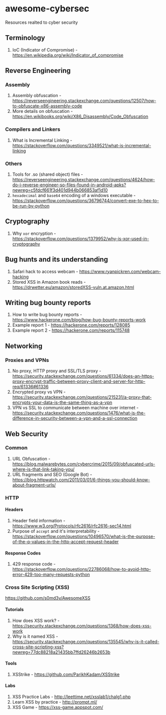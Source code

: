 # awesome-cybersec
Resources realted to cyber security

## Terminology
1. IoC (Indicator of Compromise) - https://en.wikipedia.org/wiki/Indicator_of_compromise

## Reverse Engineering

### Assembly
1. Assembly obfuscation - https://reverseengineering.stackexchange.com/questions/12507/how-to-obfuscate-x86-assembly-code
2. More details on obfuscation - https://en.wikibooks.org/wiki/X86_Disassembly/Code_Obfuscation

### Compilers and Linkers
1. What is Incremental Linking - https://stackoverflow.com/questions/3349521/what-is-incremental-linking

### Others
1. Tools for .so (shared object) files - https://reverseengineering.stackexchange.com/questions/4624/how-do-i-reverse-engineer-so-files-found-in-android-apks?newreg=c5fdcf661f3d401d944b066853af1d10
2. `hexadecimal` and `base64` encoding of a windows executable - https://stackoverflow.com/questions/36796744/convert-exe-to-hex-to-be-run-by-python

## Cryptography
1. Why `xor` encryption - https://stackoverflow.com/questions/1379952/why-is-xor-used-in-cryptography

## Bug hunts and its understanding
1. Safari hack to access webcam - https://www.ryanpickren.com/webcam-hacking
2. Stored XSS in Amazon book reads - https://drwetter.eu/amazon/storedXSS-vuln.at.amazon.html

## Writing bug bounty reports
1. How to write bug bounty reports - https://www.hackerone.com/blog/how-bug-bounty-reports-work
2. Example report 1 - https://hackerone.com/reports/128085
3. Example report 2 - https://hackerone.com/reports/115748

## Networking

### Proxies and VPNs
1. No proxy, HTTP proxy and SSL/TLS proxy - https://security.stackexchange.com/questions/61334/does-an-https-proxy-encrypt-traffic-between-proxy-client-and-server-for-http-req/61336#61336
2. Encrypted proxy vs VPN - https://security.stackexchange.com/questions/215231/a-proxy-that-encrypts-your-data-is-the-same-thing-as-a-vpn
3. VPN vs SSL to communicate between machine over internet - https://security.stackexchange.com/questions/1476/what-is-the-difference-in-security-between-a-vpn-and-a-ssl-connection

## Web Security

### Common
1. URL Obfuscation - https://blog.malwarebytes.com/cybercrime/2015/09/obfuscated-urls-where-is-that-link-taking-you/
2. URL fragments and SEO (Google Bot) - https://blog.httpwatch.com/2011/03/01/6-things-you-should-know-about-fragment-urls/

### HTTP
#### Headers
1. Header field information - https://www.w3.org/Protocols/rfc2616/rfc2616-sec14.html
2. Purpose of `accept` and it's interpretability - https://stackoverflow.com/questions/10496570/what-is-the-purpose-of-the-q-values-in-the-http-accept-request-header

#### Response Codes
1. 429 response code - https://stackoverflow.com/questions/22786068/how-to-avoid-http-error-429-too-many-requests-python

### Cross Site Scripting (XSS)
https://github.com/s0md3v/AwesomeXSS

#### Tutorials
1. How does XSS work? - https://security.stackexchange.com/questions/1368/how-does-xss-work
2. Why is it named XSS - https://security.stackexchange.com/questions/135545/why-is-it-called-cross-site-scripting-xss?newreg=77dc88218a21435bb7ffd26246b2653b

#### Tools
1. XSStrike - https://github.com/ParikhKadam/XSStrike

#### Labs
1. XSS Practice Labs - http://leettime.net/xsslab1/chalg1.php
2. Learn XSS by practice - http://prompt.ml/
3. XSS Game - https://xss-game.appspot.com/

